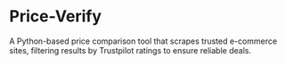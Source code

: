 # Price-Verify
A Python-based price comparison tool that scrapes trusted e-commerce sites, filtering results by Trustpilot ratings to ensure reliable deals.
